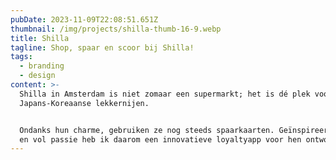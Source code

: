 ```yaml
---
pubDate: 2023-11-09T22:08:51.651Z
thumbnail: /img/projects/shilla-thumb-16-9.webp
title: Shilla
tagline: Shop, spaar en scoor bij Shilla!
tags:
  - branding
  - design
content: >-
  Shilla in Amsterdam is niet zomaar een supermarkt; het is dé plek voor
  Japans-Koreaanse lekkernijen.


  Ondanks hun charme, gebruiken ze nog steeds spaarkaarten. Geïnspireerd
  en vol passie heb ik daarom een innovatieve loyaltyapp voor hen ontworpen!
---
```

